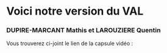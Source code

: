 # Voici notre version du VAL
### DUPIRE-MARCANT Mathis et LAROUZIERE Quentin

Vous trouverez ci-joint le lien de la capsule vidéo :


